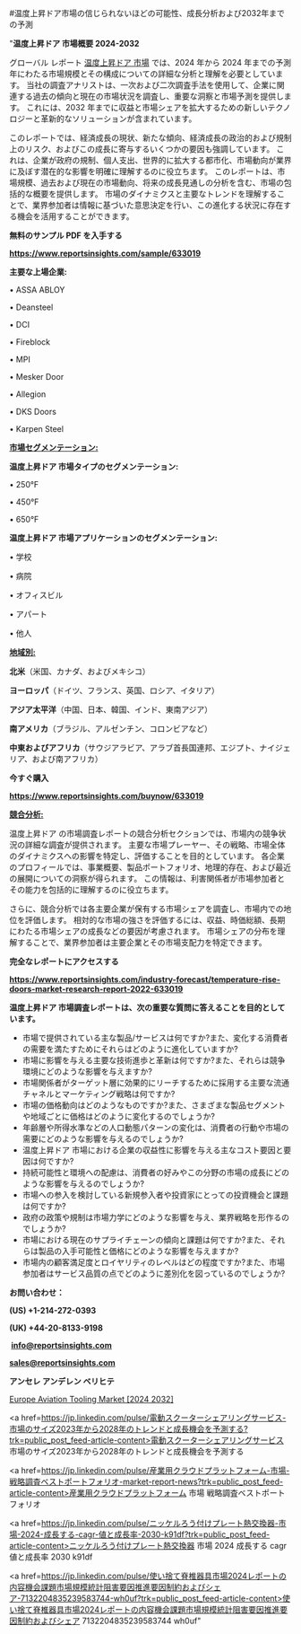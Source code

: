 #温度上昇ドア市場の信じられないほどの可能性、成長分析および2032年までの予測

"<strong>温度上昇ドア 市場概要 2024-2032</strong>

グローバル レポート <a href=https://www.reportsinsights.com/sample/633019>温度上昇ドア 市場</a> では、2024 年から 2024 年までの予測年にわたる市場規模とその構成についての詳細な分析と理解を必要としています。 当社の調査アナリストは、一次および二次調査手法を使用して、企業に関連する過去の傾向と現在の市場状況を調査し、重要な洞察と市場予測を提供します。 これには、2032 年までに収益と市場シェアを拡大​​するための新しいテクノロジーと革新的なソリューションが含まれています。

このレポートでは、経済成長の現状、新たな傾向、経済成長の政治的および規制上のリスク、およびこの成長に寄与するいくつかの要因も強調しています。 これは、企業が政府の規制、個人支出、世界的に拡大する都市化、市場動向が業界に及ぼす潜在的な影響を明確に理解するのに役立ちます。 このレポートは、市場規模、過去および現在の市場動向、将来の成長見通しの分析を含む、市場の包括的な概要を提供します。 市場のダイナミクスと主要なトレンドを理解することで、業界参加者は情報に基づいた意思決定を行い、この進化する状況に存在する機会を活用することができます。

<strong><b>無料のサンプル PDF を入手する</b></strong>

<a href=https://www.reportsinsights.com/sample/633019><strong><u>https://www.reportsinsights.com/sample/633019</u></strong></a>

<strong>主要な上場企業:</strong>

• ASSA ABLOY

• Deansteel

• DCI

• Fireblock

• MPI

• Mesker Door

• Allegion

• DKS Doors

• Karpen Steel

<strong><u>市場セグメンテーション</u></strong><strong><u>:</u></strong>

<strong>温度上昇ドア 市場タイプのセグメンテーション:</strong>

• 250°F

• 450°F

• 650°F

<strong>温度上昇ドア 市場アプリケーションのセグメンテーション:</strong>

• 学校

• 病院

• オフィスビル

• アパート

• 他人

<strong><u>地域別</u></strong><strong><u>:</u></strong>

<strong>北米</strong>（米国、カナダ、およびメキシコ）

<strong>ヨーロッパ</strong>（ドイツ、フランス、英国、ロシア、イタリア）

<strong>アジア太平洋</strong>（中国、日本、韓国、インド、東南アジア）

<strong>南アメリカ</strong>（ブラジル、アルゼンチン、コロンビアなど）

<strong>中東およびアフリカ</strong>（サウジアラビア、アラブ首長国連邦、エジプト、ナイジェリア、および南アフリカ）

<strong>今すぐ購入</strong>

<a href=https://www.reportsinsights.com/buynow/633019><strong><u>https://www.reportsinsights.com/buynow/633019</u></strong></a>

<strong><u>競合分析:</u></strong>

温度上昇ドア の市場調査レポートの競合分析セクションでは、市場内の競争状況の詳細な調査が提供されます。 主要な市場プレーヤー、その戦略、市場全体のダイナミクスへの影響を特定し、評価することを目的としています。 各企業のプロフィールでは、事業概要、製品ポートフォリオ、地理的存在、および最近の展開についての洞察が得られます。 この情報は、利害関係者が市場参加者とその能力を包括的に理解するのに役立ちます。

さらに、競合分析では各主要企業が保有する市場シェアを調査し、市場内での地位を評価します。 相対的な市場の強さを評価するには、収益、時価総額、長期にわたる市場シェアの成長などの要因が考慮されます。 市場シェアの分布を理解することで、業界参加者は主要企業とその市場支配力を特定できます。

<strong>完全なレポートにアクセスする</strong>

<a href=https://www.reportsinsights.com/industry-forecast/temperature-rise-doors-market-research-report-2022-633019><strong><u><b>https://www.reportsinsights.com/industry-forecast/temperature-rise-doors-market-research-report-2022-633019</b></u></strong></a>

<strong><b>温度上昇ドア 市場調査レポートは、次の重要な質問に答えることを目的としています。</b></strong>
<ul>
  <li>市場で提供されている主な製品/サービスは何ですか?また、変化する消費者の需要を満たすためにそれらはどのように進化していますか?</li>
  <li>市場に影響を与える主要な技術進歩と革新は何ですか?また、それらは競争環境にどのような影響を与えますか?</li>
  <li>市場関係者がターゲット層に効果的にリーチするために採用する主要な流通チャネルとマーケティング戦略は何ですか?</li>
  <li>市場の価格動向はどのようなものですか?また、さまざまな製品セグメントや地域ごとに価格はどのように変化するのでしょうか?</li>
  <li>年齢層や所得水準などの人口動態パターンの変化は、消費者の行動や市場の需要にどのような影響を与えるのでしょうか?</li>
  <li>温度上昇ドア 市場における企業の収益性に影響を与える主なコスト要因と要因は何ですか?</li>
  <li>持続可能性と環境への配慮は、消費者の好みやこの分野の市場の成長にどのような影響を与えるのでしょうか?</li>
  <li>市場への参入を検討している新規参入者や投資家にとっての投資機会と課題は何ですか?</li>
  <li>政府の政策や規制は市場力学にどのような影響を与え、業界戦略を形作るのでしょうか?</li>
  <li>市場における現在のサプライチェーンの傾向と課題は何ですか?また、それらは製品の入手可能性と価格にどのような影響を与えますか?</li>
  <li>市場内の顧客満足度とロイヤリティのレベルはどの程度ですか?また、市場参加者はサービス品質の点でどのように差別化を図っているのでしょうか?</li>
</ul>
<strong>お問い合わせ：</strong>

<strong>(US) +1-214-272-0393</strong>

<strong>(UK) +44-20-8133-9198</strong>

<strong> </strong><a href=info@reportsinsights.com><strong><u>info@reportsinsights.com</u></strong></a>

<a href=sales@reportsinsights.com><strong><u>sales@reportsinsights.com</u></strong></a>

<strong>アンセレ アンデレン ベリヒテ</strong>

<a href=https://www.linkedin.com/pulse/europe-aviation-tooling-market-cagr-key-insights-9gfkf/>Europe Aviation Tooling Market [2024 2032]</a>

<a href=https://jp.linkedin.com/pulse/電動スクーターシェアリングサービス-市場のサイズ2023年から2028年のトレンドと成長機会を予測する?trk=public_post_feed-article-content>電動スクーターシェアリングサービス 市場のサイズ2023年から2028年のトレンドと成長機会を予測する</a>

<a href=https://jp.linkedin.com/pulse/産業用クラウドプラットフォーム-市場-戦略調査ベストポートフォリオ-market-report-news?trk=public_post_feed-article-content>産業用クラウドプラットフォーム 市場 戦略調査ベストポートフォリオ</a>

<a href=https://jp.linkedin.com/pulse/ニッケルろう付けプレート熱交換器-市場-2024-成長する-cagr-値と成長率-2030-k91df?trk=public_post_feed-article-content>ニッケルろう付けプレート熱交換器 市場 2024 成長する cagr 値と成長率 2030 k91df</a>

<a href=https://jp.linkedin.com/pulse/使い捨て脊椎器具市場2024レポートの内容機会課題市場規模統計阻害要因推進要因制約およびシェア-7132204835239583744-wh0uf?trk=public_post_feed-article-content>使い捨て脊椎器具市場2024レポートの内容機会課題市場規模統計阻害要因推進要因制約およびシェア 7132204835239583744 wh0uf</a>"
